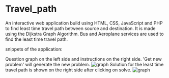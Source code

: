 # Travel_path
An interactive web application build using HTML, CSS, JavaScript and PHP to find least time travel path between source and destination. It is made using the Dijkstra Graph Algorithm. Bus and Aeroplane services are used to find the least time travel path.

snippets of the application:

Question graph on the left side and instructions on the right side. 'Get new problem' will generate the new problem.
![graph](https://user-images.githubusercontent.com/91514939/151419787-d354fcf8-8e52-4961-a8bf-595a5cdcdff0.png)
Solution for the least time travel path is shown on the right side after clicking on solve.
![graph](https://user-images.githubusercontent.com/91514939/151420097-62547c54-4800-4784-b4ed-de8a8617b6c8.png)
